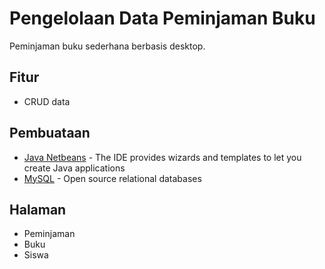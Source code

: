# Pengelolaan Data Peminjaman Buku
Peminjaman buku sederhana berbasis desktop.

## Fitur
- CRUD data

## Pembuataan
* [Java Netbeans](https://netbeans.org/features/java/index.html) - The IDE provides wizards and templates to let you create Java applications
* [MySQL](https://mariadb.org/) - Open source relational databases

## Halaman
- Peminjaman
- Buku
- Siswa
